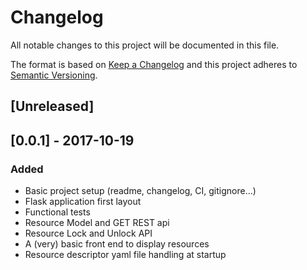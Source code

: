 # Changelog
All notable changes to this project will be documented in this file.

The format is based on [Keep a Changelog](http://keepachangelog.com/en/1.0.0/)
and this project adheres to [Semantic Versioning](http://semver.org/spec/v2.0.0.html).

## [Unreleased]

## [0.0.1] - 2017-10-19
### Added
- Basic project setup (readme, changelog, CI, gitignore...) 
- Flask application first layout
- Functional tests
- Resource Model and GET REST api
- Resource Lock and Unlock API
- A (very) basic front end to display resources
- Resource descriptor yaml file handling at startup

